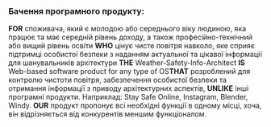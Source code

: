 ### Бачення програмного продукту:
**FOR** споживача, який є молодою або середнього віку людиною, яка працює та має середній рівень доходу, а також професійно-технічний або вищий рівень освіти **WHO** цінує чисте повітря навколо, яке сприяє підтримці особистої безпеки з наданням актуальної та цікавої інформації для шанувальників архітектури **THE** Weather-Safety-Info-Architect **IS** Web-based software product for any type of OS**THAT** розроблений для контролю чистоти повітря, забезпечення особистої безпеки та отримання інформації з приводу архітектурних аспектів, **UNLIKE** інші програмні продукти. 
Наприклад: Stay Safe Online, Instagram, Blender, Windy. **OUR** продукт пропонує всі необхідні функції в одному місці, хоча, він відрізняється від конкурентів меншим функціоналом.